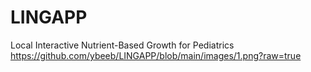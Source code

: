 # LINGAPP
Local Interactive Nutrient-Based Growth for Pediatrics
https://github.com/ybeeb/LINGAPP/blob/main/images/1.png?raw=true

